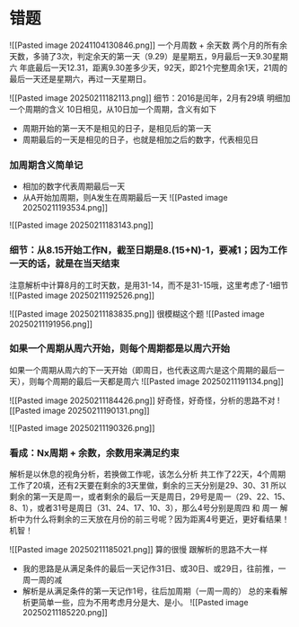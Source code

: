 # 错题


![[Pasted image 20241104130846.png]]
一个月周数 + 余天数
两个月的所有余天数，多骑了3次，判定余天的第一天（9.29）是星期五，9月最后一天9.30星期六
年底最后一天12.31，距离9.30差多少天，92天，即21个完整周余1天，21周的最后一天还是星期六，再过一天星期日。


![[Pasted image 20250211182113.png]]
细节：2016是闰年，2月有29填
明细加一个周期的含义
10日相见，从10日加一个周期，含义有如下
- 周期开始的第一天不是相见的日子，是相见后的第一天
- 周期最后的一天是相见的日子，也就是相加之后的数字，代表相见日
### 加周期含义简单记
- 相加的数字代表周期最后一天
- 从A开始加周期，则A发生在周期最后一天
![[Pasted image 20250211193534.png]]

![[Pasted image 20250211183143.png]]
### 细节：从8.15开始工作N，截至日期是8.(15+N)-1，要减1；因为工作一天的话，就是在当天结束
注意解析中计算8月的工时天数，是用31-14，而不是31-15哦，这里考虑了-1细节
![[Pasted image 20250211192526.png]]

![[Pasted image 20250211183835.png]]
很模糊这个题
![[Pasted image 20250211191956.png]]
### 如果一个周期从周六开始，则每个周期都是以周六开始
如果一个周期从周六的下一天开始（即周日，也代表这周六是这个周期的最后一天），则每个周期的最后一天都是周六
![[Pasted image 20250211191134.png]]

![[Pasted image 20250211184426.png]]
好奇怪，好奇怪，分析的思路不对
![[Pasted image 20250211190131.png]]

![[Pasted image 20250211190326.png]]
### 看成：Nx周期 + 余数，余数用来满足约束
解析是以休息的视角分析，若换做工作呢，该怎么分析
共工作了22天，4个周期工作了20填，还有2天要在剩余的3天里做，剩余的三天分别是29、30、31
所以剩余的第一天是周一，或者剩余的最后一天是周日，29号是周一（29、22、15、8、1），或者31号是周日（31、24、17、10、3），那么4号分别是周四 和 周一
解析中为什么将剩余的三天放在月份的前三号呢？因为距离4号更近，更好看结果！
机智！

![[Pasted image 20250211185021.png]]
算的很慢
跟解析的思路不大一样
- 我的思路是从满足条件的最后一天记作31日、或30日、或29日，往前推，一周一周的减
- 解析是从满足条件的第一天记作1号，往后加周期（一周一周的）
总的来看解析更简单一些，应为不用考虑月分是大、是小。
![[Pasted image 20250211185220.png]]